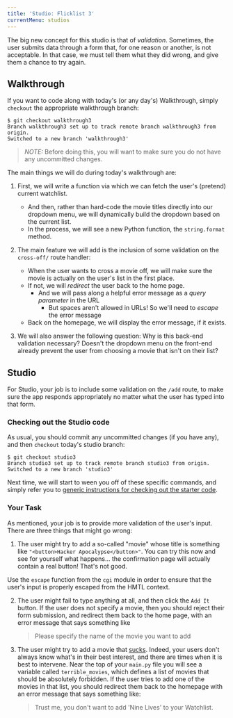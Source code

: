 ```yaml
---
title: 'Studio: Flicklist 3'
currentMenu: studios
---
```


The big new concept for this studio is that of *validation*. Sometimes, the user submits data through a form that, for one reason or another, is not acceptable. In that case, we must tell them what they did wrong, and give them a chance to try again.

## Walkthrough

If you want to code along with today's (or any day's) Walkthrough, simply `checkout` the appropriate walkthrough branch:

```nohighlight
$ git checkout walkthrough3
Branch walkthrough3 set up to track remote branch walkthrough3 from origin.
Switched to a new branch 'walkthrough3'
```

> *NOTE:* Before doing this, you will want to make sure you do not have any uncommitted changes.

The main things we will do during today's walkthrough are:

1. First, we will write a function via which we can fetch the user's (pretend) current watchlist.
	- And then, rather than hard-code the movie titles directly into our dropdown menu, we will dynamically build the dropdown based on the  current list.
	- In the process, we will see a new Python function, the `string.format` method.

2. The main feature we will add is the inclusion of some validation on the `cross-off/` route handler:

	- When the user wants to cross a movie off, we will make sure the movie is actually on the user's list in the first place.
	- If not, we will *redirect* the user back to the home page.
		- And we will pass along a helpful error message as a *query parameter* in the URL
			- But spaces aren't allowed in URLs! So we'll need to *escape* the error message
	- Back on the homepage, we will display the error message, if it exists.

3. We will also answer the following question: Why is this back-end validation necessary? Doesn't the dropdown menu on the front-end already prevent the user from choosing a movie that isn't on their list?

## Studio

For Studio, your job is to include some validation on the `/add` route, to make sure the app responds appropriately no matter what the user has typed into that form.

### Checking out the Studio code

As usual, you should commit any uncommitted changes (if you have any), and then `checkout` today's studio branch:

```nohighlight
$ git checkout studio3
Branch studio3 set up to track remote branch studio3 from origin.
Switched to a new branch 'studio3'
```

Next time, we will start to ween you off of these specific commands, and simply refer you to [generic instructions for checking out the starter code][get-the-code].

### Your Task

As mentioned, your job is to provide more validation of the user's input. There are three things that might go wrong:

1. The user might try to add a so-called "movie" whose title is something like `"<button>Hacker Apocalypse</button>"`. You can try this now and see for yourself what happens... the confirmation page will actually contain a real button! That's not good.

  Use the `escape` function from the `cgi` module in order to ensure that the user's input is properly escaped from the HMTL context.

2. The user might fail to type anything at all, and then click the `Add It` button. If the user does not specify a movie, then you should reject their form submission, and redirect them back to the home page, with an error message that says something like

	> Please specify the name of the movie you want to add

3. The user might try to add a movie that [sucks][nine-lives-trailer]. Indeed, your users don't always know what's in their best interest, and there are times when it is best to intervene. Near the top of your `main.py` file you will see a variable called `terrible_movies`, which defines a list of movies that should be absolutely forbidden. If the user tries to add one of the movies in that list, you should redirect them back to the homepage with an error message that says something like:

	> Trust me, you don't want to add 'Nine Lives' to your Watchlist.


[nine-lives-trailer]: https://www.youtube.com/watch?v=dPxI4yOKdgc
[get-the-code]: ../getting-the-code/
